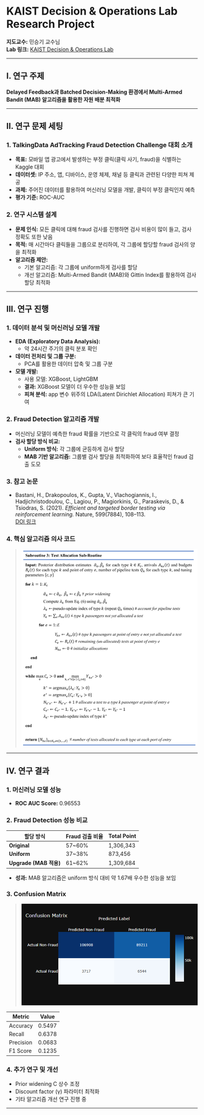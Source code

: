 # KAIST Decision & Operations Lab Research Project

**지도교수:** 민승기 교수님  
**Lab 링크:** [KAIST Decision & Operations Lab](http://do.kaist.ac.kr/)  

---

## I. 연구 주제

**Delayed Feedback과 Batched Decision-Making 환경에서 Multi-Armed Bandit (MAB) 알고리즘을 활용한 자원 배분 최적화**

---

## II. 연구 문제 세팅

### 1. TalkingData AdTracking Fraud Detection Challenge 대회 소개
- **목표:** 모바일 앱 광고에서 발생하는 부정 클릭(클릭 사기, fraud)을 식별하는 Kaggle 대회
- **데이터셋:** IP 주소, 앱, 디바이스, 운영 체제, 채널 등 클릭과 관련된 다양한 피쳐 제공
- **과제:** 주어진 데이터를 활용하여 머신러닝 모델을 개발, 클릭이 부정 클릭인지 예측
- **평가 기준:** ROC-AUC

### 2. 연구 시스템 설계
- **문제 인식:** 모든 클릭에 대해 fraud 검사를 진행하면 검사 비용이 많이 들고, 검사 정확도 또한 낮음
- **목적:** 매 시간마다 클릭들을 그룹으로 분리하여, 각 그룹에 할당할 fraud 검사의 양을 최적화
- **알고리즘 제안:** 
  - 기본 알고리즘: 각 그룹에 uniform하게 검사를 할당
  - 개선 알고리즘: Multi-Armed Bandit (MAB)와 Gittin Index를 활용하여 검사 할당 최적화

---

## III. 연구 진행

### 1. 데이터 분석 및 머신러닝 모델 개발
- **EDA (Exploratory Data Analysis):**  
  - 약 24시간 주기의 클릭 분포 확인
- **데이터 전처리 및 그룹 구분:**  
  - PCA를 활용한 데이터 압축 및 그룹 구분
- **모델 개발:**  
  - 사용 모델: XGBoost, LightGBM  
  - **결과:** XGBoost 모델이 더 우수한 성능을 보임  
  - **피쳐 분석:** app 변수 위주의 LDA(Latent Dirichlet Allocation) 피쳐가 큰 기여

### 2. Fraud Detection 알고리즘 개발
- 머신러닝 모델이 예측한 fraud 확률을 기반으로 각 클릭의 fraud 여부 결정
- **검사 할당 방식 비교:**  
  - **Uniform 방식:** 각 그룹에 균등하게 검사 할당  
  - **MAB 기반 알고리즘:** 그룹별 검사 할당을 최적화하여 보다 효율적인 fraud 검출 도모

### 3. 참고 논문
- Bastani, H., Drakopoulos, K., Gupta, V., Vlachogiannis, I., Hadjichristodoulou, C., Lagiou, P., Magiorkinis, G., Paraskevis, D., & Tsiodras, S. (2021). *Efficient and targeted border testing via reinforcement learning.* Nature, 599(7884), 108–113.  
  [DOI 링크](https://doi.org/10.1038/s41586-021-04014-z)

### 4. 핵심 알고리즘 의사 코드
> ![](https://github.com/icp1481/Decision-Operations-Lab/blob/main/%ED%95%B5%EC%8B%AC%20%EC%9D%98%EC%82%AC%EC%BD%94%EB%93%9C.png)
---

## IV. 연구 결과

### 1. 머신러닝 모델 성능
- **ROC AUC Score:** 0.96553

### 2. Fraud Detection 성능 비교
| 할당 방식  | Fraud 검출 비율 | Total Point      |
|------------|-----------------|------------------|
| **Original**   | 57~60%          | 1,306,343        |
| **Uniform**    | 37~38%          | 873,456          |
| **Upgrade (MAB 적용)** | 61~62%          | 1,309,684        |

- **성과:** MAB 알고리즘은 uniform 방식 대비 약 1.67배 우수한 성능을 보임

### 3. Confusion Matrix
> ![](https://github.com/icp1481/Decision-Operations-Lab/blob/main/%EC%97%B0%EA%B5%AC%EA%B2%B0%EA%B3%BC%20-%20confusion%20matrix.png)

| Metric    | Value   |
|-----------|---------|
| Accuracy  | 0.5497  |
| Recall    | 0.6378  |
| Precision | 0.0683  |
| F1 Score  | 0.1235  |

### 4. 추가 연구 및 개선
- Prior widening C 상수 조정
- Discount factor (γ) 파라미터 최적화
- 기타 알고리즘 개선 연구 진행 중

---
